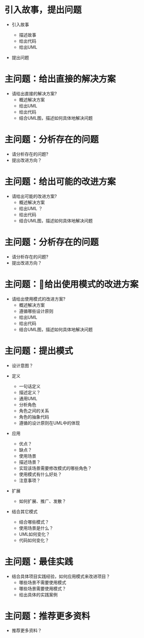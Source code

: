 # 引入故事，提出问题

- 引入故事
    - 描述故事
    - 给出代码
    - 给出UML

- 提出问题



# 主问题：给出直接的解决方案

- 请给出直接的解决方案?
    - 概述解决方案
    - 给出UML
    - 给出代码
    - 结合UML图，描述如何具体地解决问题


# 主问题：分析存在的问题

- 请分析存在的问题?
- 提出改进方向？


# 主问题：给出可能的改进方案

- 请给出可能的改进方案?
    - 概述解决方案
    - 给出UML ？
    - 给出代码
    - 结合UML图，描述如何具体地解决问题


# 主问题：分析存在的问题

- 请分析存在的问题?
- 提出改进方向？



# 主问题：给出使用模式的改进方案

- 请给出使用模式的改进方案?
    - 概述解决方案
    - 遵循哪些设计原则
    - 给出UML
    - 给出代码
    - 结合UML图，描述如何具体地解决问题

# 主问题：提出模式


- 设计意图？
- 定义
    - 一句话定义
    - 描述定义？
    - 通用UML
    - 分析角色
    - 角色之间的关系
    - 角色的抽象代码
    - 遵循的设计原则在UML中的体现


- 应用
    - 优点？
    - 缺点？
    - 使用场景
    - 描述场景？
    - 实现该场景需要修改模式的哪些角色？
    - 使用模式有什么好处？
    - 注意事项？

- 扩展
    - 如何扩展、推广、发散？



- 结合其它模式
    - 结合哪些模式？
    - 使用场景是什么？
    - UML如何变化？
    - 代码如何变化？


# 主问题：最佳实践

- 结合具体项目实践经验，如何应用模式来改进项目？
    - 哪些场景不需要使用模式
    - 哪些场景需要使用模式？
    - 给出具体的实践案例


# 主问题：推荐更多资料

- 推荐更多资料？
